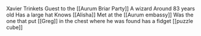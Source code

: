 Xavier Trinkets
Guest to the [[Aurum Briar Party]]
A wizard
Around 83 years old
Has a large hat
Knows [[Alisha]]
Met at the [[Aurum embassy]]
Was the one that put [[Greg]] in the chest where he was found
has a fidget [[puzzle cube]] 